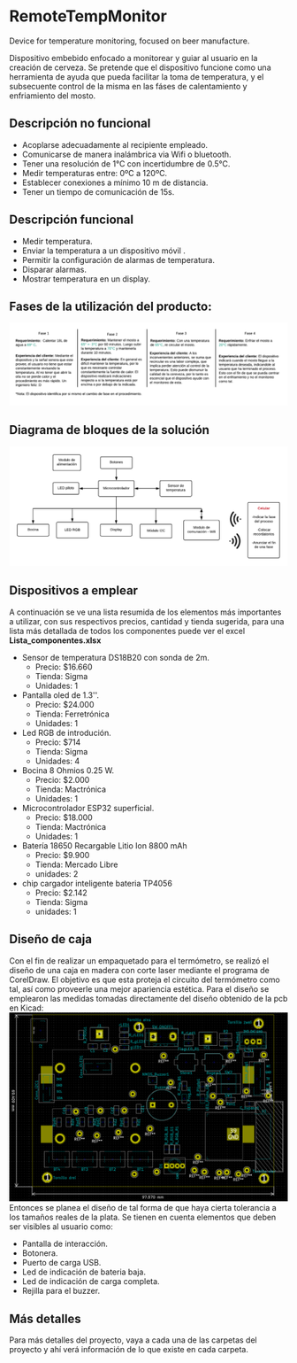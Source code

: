 # RemoteTempMonitor
Device for temperature monitoring, focused on beer manufacture.

Dispositivo embebido enfocado a monitorear y guiar al usuario en la creación de cerveza. Se pretende que el dispositivo funcione como una herramienta de ayuda que pueda facilitar la toma de temperatura, y el subsecuente control de la misma en las fáses de calentamiento y enfriamiento del mosto.



## Descripción no funcional 

- Acoplarse adecuadamente al recipiente empleado.
- Comunicarse de manera inalámbrica via Wifi o bluetooth. 
- Tener una resolución de 1°C con incertidumbre de  0.5°C.
- Medir temperaturas entre: 0ºC a 120ºC. 
- Establecer conexiones a mínimo 10 m de distancia.
- Tener un tiempo de comunicación de 15s.


## Descripción funcional 

- Medir temperatura.
- Enviar la temperatura a un dispositivo móvil .
- Permitir la configuración de alarmas de temperatura.
- Disparar alarmas. 
- Mostrar temperatura en un display.

## Fases de la utilización del producto:
![Fases](Diagrama-Fases.png)

## Diagrama de bloques de la solución
![Bloques](BlockDiagram.png)

## Dispositivos a emplear
A continuación se ve una lista resumida de los elementos más importantes a utilizar, con sus respectivos precios, cantidad y tienda sugerida, para una lista más detallada de todos los componentes puede ver el excel **Lista_componentes.xlsx**
 - Sensor de temperatura DS18B20 con sonda de 2m.
   * Precio: $16.660
   * Tienda: Sigma
   * Unidades: 1
 - Pantalla oled de 1.3''.
   * Precio: $24.000
   * Tienda: Ferretrónica
   * Unidades: 1
 - Led RGB de introdución.
   * Precio: $714
   * Tienda: Sigma
   * Unidades: 4
 - Bocina 8 Ohmios 0.25 W.
   * Precio: $2.000
   * Tienda: Mactrónica
   * Unidades: 1
 - Microcontrolador ESP32 superficial.
   * Precio: $18.000
   * Tienda: Mactrónica
   * Unidades: 1
- Batería 18650 Recargable Litio Ion 8800 mAh
   * Precio: $9.900
   * Tienda: Mercado Libre
   * unidades: 2
- chip cargador inteligente bateria TP4056
   * Precio: $2.142
   * Tienda: Sigma
   * unidades: 1

## Diseño de caja 
Con el fin de realizar un empaquetado para el termómetro, se realizó el diseño de una caja en madera con corte laser mediante el programa de CorelDraw. El objetivo es que esta  proteja el circuito del termómetro como tal, así como proveerle una mejor apariencia estética. 
Para el diseño se emplearon las medidas tomadas directamente del diseño obtenido de la pcb en Kicad:
![diseno](disenoPCB.png)
Entonces se planea el diseño de tal forma de que haya cierta tolerancia a los tamaños reales de la plata. Se tienen en cuenta elementos que deben ser visibles al usuario como:

- Pantalla de interacción.
- Botonera.
- Puerto de carga USB.
- Led de indicación de bateria baja.
- Led de indicación de carga completa.
- Rejilla para el buzzer.


## Más detalles
Para más detalles del proyecto, vaya a cada una de las carpetas del proyecto y ahí verá información de lo que existe en cada carpeta.

